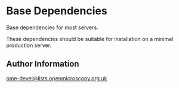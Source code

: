 Base Dependencies
=================

Base dependencies for most servers.

These dependencies should be suitable for installation on a minimal production server.


Author Information
------------------

ome-devel@lists.openmicroscopy.org.uk
